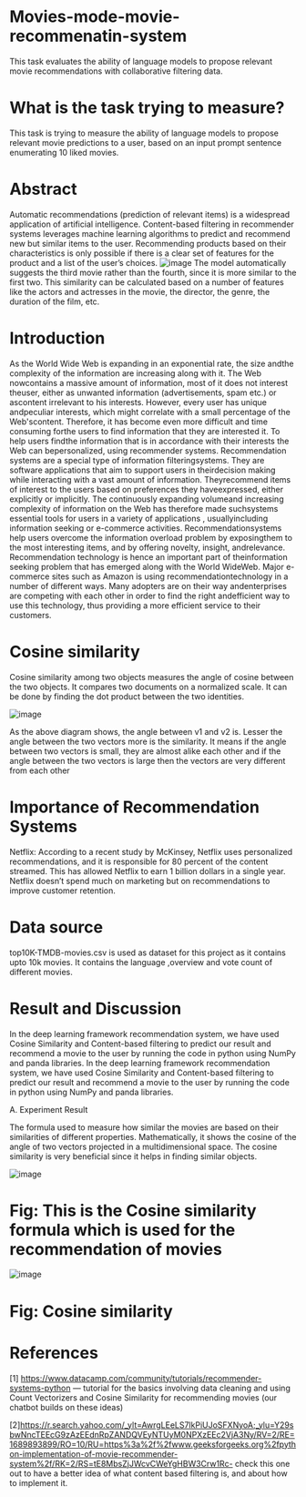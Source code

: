 # Movies-mode-movie-recommenatin-system

This task evaluates the ability of language models to propose relevant movie recommendations with collaborative filtering data.

# What is the task trying to measure?

This task is trying to measure the ability of language models to propose relevant movie predictions to a user, based on an input prompt sentence enumerating 10 liked movies.

# Abstract

Automatic recommendations (prediction of relevant items) is a widespread application of artificial intelligence. Content-based filtering in recommender systems leverages machine learning algorithms to predict and recommend new but similar items to the user. Recommending products based on their characteristics is only possible if there is a clear set of features for the product and a list of the user’s choices. 
![image](https://github.com/Urmila2003/Moviesmode-movie-recommenatin-system/assets/109129599/edbf66ae-27da-4426-9896-d3436567317a)
The model automatically suggests the third movie rather than the fourth, since it is more similar to the first two. This similarity can be calculated based on a number of features like the actors and actresses in the movie, the director, the genre, the duration of the film, etc.

# Introduction

As the World Wide Web is expanding in an exponential rate, the size andthe complexity of the information are increasing along with it. The Web nowcontains a massive amount of information, most of it does not interest theuser, either as unwanted information (advertisements, spam etc.) or ascontent irrelevant to his interests. However, every user has unique andpeculiar interests, which might correlate with a small percentage of the Web'scontent.  Therefore, it has become even more difficult and time consuming forthe users to find information that they are interested it. To help users findthe information that is in accordance with their interests the Web can bepersonalized, using recommender systems.
Recommendation systems are a special type of information filteringsystems. They are software applications that aim to support users in theirdecision making while interacting with a vast amount of information. Theyrecommend items of interest to the users based on preferences they haveexpressed, either explicitly or implicitly. The continuously expanding volumeand increasing complexity of information on the Web has therefore made suchsystems essential tools for users in a variety of applications , usuallyincluding information seeking or e-commerce activities. Recommendationsystems help users overcome the information overload problem by exposingthem to the most interesting items, and by offering novelty, insight, andrelevance. Recommendation technology is hence an important part of theinformation seeking problem that has emerged along with the World WideWeb. Major e-commerce sites such as Amazon is using recommendationtechnology in a number of different ways. Many adopters are on their way andenterprises are competing with each other in order to find the right andefficient way to use this technology, thus providing a more efficient service to their customers.

# Cosine similarity

 Cosine  similarity among  two  objects measures  the  angle of cosine between  the two objects.  It compares two  documents on  a  normalized  scale.  It  can  be  done  by  finding  the  dot product between the two identities.
 
![image](https://github.com/Urmila2003/Movies-mode-movie-recommenatin-system/assets/109129599/dc813520-a97b-4e19-bd98-a31b8cf1a58d)


 As the above diagram shows, the angle between v1 and v2 is. Lesser  the angle  between the  two vectors  more is the similarity.  It  means  if the  angle  between  two  vectors  is small,  they  are  almost alike  each  other  and  if  the angle between the two vectors is large then the vectors are very different from each other

# Importance of Recommendation Systems

Netflix: According to a recent study by McKinsey, Netflix uses personalized recommendations, and it is responsible for 80 percent of the content streamed. This has allowed Netflix to earn 1 billion dollars in a single year. Netflix doesn’t spend much on marketing but on recommendations to improve customer retention.
# Data source

top10K-TMDB-movies.csv is used as dataset for this project as it contains upto 10k movies. It contains the language ,overview and vote count of different movies.

# Result and Discussion

In the deep learning framework recommendation system, we have used  Cosine Similarity  and Content-based filtering  to predict  our result  and recommend  a  movie  to  the user  by running  the  code  in  python  using  NumPy  and  panda libraries.
In the deep learning framework recommendation system, we have used  Cosine Similarity  and Content-based filtering  to predict  our result  and recommend  a  movie  to  the user  by running  the  code  in  python  using  NumPy  and  panda libraries.

A. Experiment Result 

The  formula used  to measure  how  similar the  movies are based  on  their  similarities  of  different  properties. Mathematically,  it  shows  the  cosine  of  the  angle  of  two vectors  projected  in a  multidimensional space.  The cosine similarity is very beneficial since it helps in finding similar objects.

![image](https://github.com/Urmila2003/Movies-mode-movie-recommenatin-system/assets/109129599/2b1812b3-a285-41ff-b595-ae5172c5fd3d)

# Fig: This is the Cosine similarity formula which is used for the recommendation of movies 

![image](https://github.com/Urmila2003/Movies-mode-movie-recommenatin-system/assets/109129599/25ccac4b-ad31-4260-8534-c1bb0d9c7648)

# Fig: Cosine similarity

# References
[1] https://www.datacamp.com/community/tutorials/recommender-systems-python — tutorial for the basics involving data cleaning and using Count Vectorizers and Cosine Similarity for recommending movies (our chatbot builds on these ideas)

[2]https://r.search.yahoo.com/_ylt=AwrgLEeLS7lkPiUJoSFXNyoA;_ylu=Y29sbwNncTEEcG9zAzEEdnRpZANDQVEyNTUyM0NPXzEEc2VjA3Ny/RV=2/RE=1689893899/RO=10/RU=https%3a%2f%2fwww.geeksforgeeks.org%2fpython-implementation-of-movie-recommender-system%2f/RK=2/RS=tE8MbsZjJWcvCWeYgHBW3Crw1Rc- check this one out to have a better idea of what content based filtering is, and about how to implement it.
